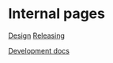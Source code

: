 # Internal pages

[Design](/design/main.md)
[Releasing](/rel/main.md)

[Development docs](/dev/main.md)